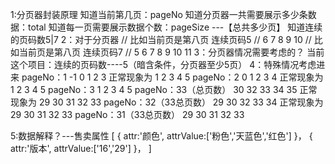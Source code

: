 1:分页器封装原理
知道当前第几页：pageNo
知道分页器一共需要展示多少条数据：total
知道每一页需要展示数据个数：pageSize ---【总共多少页】
知道连续的页码数5|7
2：对于分页器
   // 比如当前页是第八页 连续页码5
   // 6 7 8 9 10
   // 比如当前页是第八页 连续页码7
   // 5 6 7 8 9 10 11
3：分页器情况需要考虑的？
当前这个项目：连续的页码数----5（暗含条件，分页器至少5页）
4：特殊情况考虑进来
pageNo：1
-1 0 1 2 3 正常现象为 1 2 3 4 5 
pageNo：2
0 1 2 3 4  正常现象为 1 2 3 4 5 
pageNo：3
1 2 3 4 5
pageNo：33（总页数）
30 32 33 34 35   正常现象为 29 30 31 32 33
pageNo：32（33总页数）
29 30 32 33 34   正常现象为 29 30 31 32 33
pageNo：31（33总页数）
29 30 31 32 33

5:数据解释？---售卖属性
[
  {
    attr:'颜色',
    attrValue:['粉色','天蓝色','红色']
  }，
    {
    attr:'版本',
    attrValue:['16','29']
  }，
]